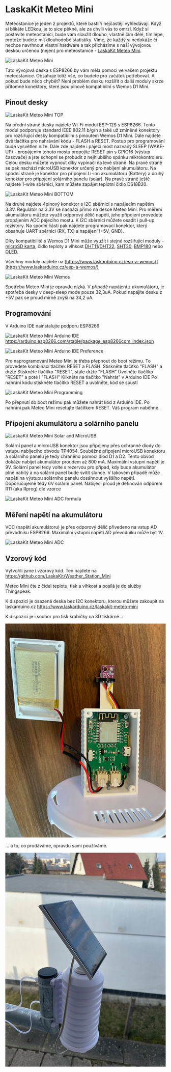 # LaskaKit Meteo Mini
Meteostanice je jeden z projektů, které bastlíři nejčastěji vyhledávají.
Když si blikáte LEDkou, je to sice pěkné, ale za chvíli vás to omrzí. Když si postavíte meteostanici, bude vám sloužit dlouho, vlastně čím délé, tím lépe, protože budete mít dlouhodobé statistiky.
Víme, že každý si nedokáže či nechce navrhnout vlastní hardware a tak přicházíme s naší vývojovou deskou určenou (nejen) pro meteostanice - [LaskaKit Meteo Mini](https://www.laskarduino.cz/laskakit-meteo-mini
).

![LaskaKit Meteo Mini](https://github.com/LaskaKit/Meteo_Mini/blob/main/img/LaskaKit_MeteoMini.jpg)

Tato vývojová deska s ESP8266 by vám měla pomoci ve vašem projektu meteostanice. Obsahuje totiž vše, co budete pro začátek potřebovat. 
A pokud bude něco chybět? Není problém desku rozšířit o další moduly skrze přítomné konektory, které jsou pinově kompatibilní s Wemos D1 Mini. 

## Pinout desky

![LaskaKit Meteo Mini TOP](https://github.com/LaskaKit/Meteo_Mini/blob/main/img/LaskaKit_MeteoMini_pinout_top.jpg)

Na přední straně desky najdete Wi-Fi modul ESP-12S s ESP8266. 
Tento modul podporuje standard IEEE 802.11 b/g/n a také už zmíněné konektory pro rozšiřující desky kompatibilní s pinoutem Wemos D1 Mini. Dále najdete dvě tlačítka pro nahrávání kódu - FLASH a RESET. Postup pro programování bude vysvětlen níže.
Dále zde najdete i pájecí most nazvaný SLEEP (WAKE-UP) - propájením tohoto mostu propojíte RESET pin s GPIO16 (výstup časovače) a jste schopni se probudit z nejhlubšího spánku mikrokontroléru.
Celou desku můžete vypnout díky vypínači na levé straně. Na pravé straně se pak nachází microUSB konektor určený pro nabíjení akumulátoru. Na spodní straně je konektor pro připojení Li-ion akumulátoru (Battery) a druhý konektor pro připojení solárního panelu (solar). 
Na pravé straně ještě najdete 1-wire sběrnici, kam můžete zapájet teplotní čidlo DS18B20.

![LaskaKit Meteo Mini BOTTOM](https://github.com/LaskaKit/Meteo_Mini/blob/main/img/LaskaKit_MeteoMini_pinout_bottom.jpg)

Na druhé najdete 4pinový konektor s I2C sběrnicí s napájecím napětím 3.3V. Regulátor na 3.3V se nachází přímo na desce Meteo Mini. 
Pro měření akumulátoru můžete využít odporový dělič napětí, jeho připojení provedete propájením ADC pájecího mostu. 
K I2C sběrnici můžete osadit i pull-up rezistory. 
Na spodní části pak najdete programovací konektor, který obsahuje UART sběrnici (RX, TX) a napájení (+5V, GND).

Díky kompatibilitě s Wemos D1 Mini může využít i stejné rozšiřující moduly - [microSD karta](https://www.laskarduino.cz/wemos-d1-mini-microsd-shield/), čidlo teploty a vlhkost [DHT11](https://www.laskarduino.cz/wemos-d1-mini-dht11-shield/)/[DHT22](https://www.laskarduino.cz/wemos-d1-mini-dht22-shield/), [SHT30](https://www.laskarduino.cz/wemos-d1-mini-sht30-shield--i2c/), [BMP180](https://www.laskarduino.cz/wemos-d1-mini-bmp180-shield/) nebo [OLED](https://www.laskarduino.cz/wemos-d1-mini-64x48-oled-displej-shield--i2c/).

Všechny moduly najdete na [https://www.laskarduino.cz/esp-a-wemos/](https://www.laskarduino.cz/esp-a-wemos/)

![LaskaKit Meteo Mini Wemos](https://github.com/LaskaKit/Meteo_Mini/blob/main/img/LaskaKit_MeteoMini_pinout_wemos.jpg)

Spotřeba Meteo Mini je opravdu nízká. V případě napájení z akumulátoru, je spotřeba desky v deep-sleep mode pouze 32,3uA. Pokud napájíte desku z +5V pak se proud mírně zvýší na 34,2 uA.

## Programování

V Arduino IDE nainstalujte podporu ESP8266

![LaskaKit Meteo Mini Arduino IDE](https://github.com/LaskaKit/Meteo_Mini/blob/main/img/LaskaKit_MeteoMini_Generic_ESP8266_Module.png)
https://arduino.esp8266.com/stable/package_esp8266com_index.json

![LaskaKit Meteo Mini Arduino IDE Preference](https://github.com/LaskaKit/Meteo_Mini/blob/main/img/LaskaKit_MeteoMini_Preference.jpg)

Pro naprogramování Meteo Mini je třeba přepnout do boot režimu. To provedete kombinací tlačítek RESET a FLASH. 
Stiskněte tlačítko "FLASH" a držte
Stiskněte tlačítko "RESET", stále držte "FLASH"
Uvolněte tlačítko "RESET" a poté i "FLASH"
Klikněte na tlačítko "Nahrát" v Arduino IDE
Po nahrání kódu stiskněte tlačítko RESET a uvolněte, kód se spustí

![LaskaKit Meteo Mini Programming](https://github.com/LaskaKit/Meteo_Mini/blob/main/img/LaskaKit_MeteoMini.gif)

Po přepnutí do boot režimu pak můžete nahrát kód z Arduino IDE. Po nahrání pak Meteo Mini resetujte tlačítkem RESET. Váš program naběhne.

## Připojení akumulátoru a solárního panelu

![LaskaKit Meteo Mini Solar and MicroUSB](https://github.com/LaskaKit/Meteo_Mini/blob/main/img/LaskaKit_MeteoMini_Solar.jpg)

Solární panel a microUSB konektor jsou připojeny přes ochranné diody do vstupu nabíjecího obvodu TP4054.
Souběžné připojení microUSB konektoru a solárního panelu je tedy chráněno pomocí diod D1 a D2. 
Tento obvod dokáže nabíjet akumulátor proudem až 800 mA.
Maximální vstupní napětí je 9V. Solární panel tedy volte s rezervou pro případ, kdy bude akumulátor plně nabitý a na solární panel bude svítit slunce. V takovém případě může napětí na výstupu solárního panelu dosáhnout vyššího napětí.
Doporučujeme tedy 6V solární panel. 
Nabíjecí proud je definován odporem R11 (aka Rprog) dle vzorce 

![LaskaKit Meteo Mini ADC formula](https://github.com/LaskaKit/Meteo_Mini/blob/main/img/LaskaKit_MeteoMini_ADC_formula.jpg)

## Měření napětí na akumulátoru
VCC (napětí akumulátoru) je přes odporový dělič přivedeno na vstup AD převodníku ESP8266. 
Maximální vstupní napětí AD převodníku může být 1V.

![LaskaKit Meteo Mini ADC](https://github.com/LaskaKit/Meteo_Mini/blob/main/img/LaskaKit_MeteoMini_ADC.jpg)

## Vzorový kód
Vytvořili jsme i vzorový kód. Ten najdete na https://github.com/LaskaKit/Weather_Station_Mini

Meteo Mini čte z čidel teplotu, tlak a vlhkost a posílá je do služby Thingspeak.

K dispozici je osazená deska bez I2C konektoru, kterou můžete zakoupit na laskarduino.cz
https://www.laskarduino.cz/laskakit-meteo-mini

K dispozici je i soubor pro tisk krabičky na 3D tiskárně...

![LaskaKit Meteo Mini 3D case](https://github.com/LaskaKit/Meteo_Mini/blob/main/img/MeteoMini_3Dcase.jpg)

... a to, co prodáváme, opravdu sami používáme.

![LaskaKit Meteo Mini Weather Station](https://github.com/LaskaKit/Meteo_Mini/blob/main/img/MeteoMini_weatherstation.jpg)
